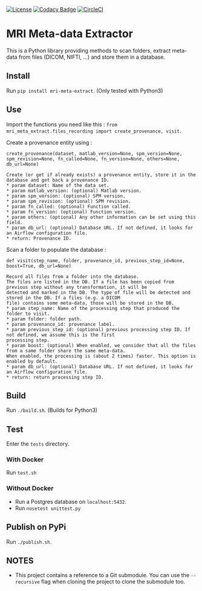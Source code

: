 [![License](https://img.shields.io/badge/license-Apache--2.0-blue.svg)](https://github.com/LREN-CHUV/airflow-imaging-plugins/blob/master/LICENSE) [![Codacy Badge](https://api.codacy.com/project/badge/Grade/4547fb5d1e464e4087640e046893576a)](https://www.codacy.com/app/mirco-nasuti/mri-meta-extract?utm_source=github.com&amp;utm_medium=referral&amp;utm_content=LREN-CHUV/mri-meta-extract&amp;utm_campaign=Badge_Grade) [![CircleCI](https://circleci.com/gh/LREN-CHUV/mri-meta-extract.svg?style=svg)](https://circleci.com/gh/LREN-CHUV/mri-meta-extract)

# MRI Meta-data Extractor

This is a Python library providing methods to scan folders, extract meta-data from files (DICOM, NIFTI, ...) and store 
them in a database.

## Install

Run `pip install mri-meta-extract`. (Only tested with Python3)

## Use

Import the functions you need like this : `from mri_meta_extract.files_recording import create_provenance, visit`.

Create a provenance entity using :
   
    create_provenance(dataset, matlab_version=None, spm_version=None, spm_revision=None, fn_called=None, fn_version=None, others=None, db_url=None)
    
    Create (or get if already exists) a provenance entity, store it in the database and get back a provenance ID.
    * param dataset: Name of the data set.
    * param matlab_version: (optional) Matlab version.
    * param spm_version: (optional) SPM version.
    * param spm_revision: (optional) SPM revision.
    * param fn_called: (optional) Function called.
    * param fn_version: (optional) Function version.
    * param others: (optional) Any other information can be set using this field.
    * param db_url: (optional) Database URL. If not defined, it looks for an Airflow configuration file.
    * return: Provenance ID.
    
Scan a folder to populate the database :

    def visit(step_name, folder, provenance_id, previous_step_id=None, boost=True, db_url=None)
    
    Record all files from a folder into the database.
    The files are listed in the DB. If a file has been copied from previous step without any transformation, it will be
    detected and marked in the DB. The type of file will be detected and stored in the DB. If a files (e.g. a DICOM
    file) contains some meta-data, those will be stored in the DB.
    * param step_name: Name of the processing step that produced the folder to visit.
    * param folder: folder path.
    * param provenance_id: provenance label.
    * param previous_step_id: (optional) previous processing step ID. If not defined, we assume this is the first
    processing step.
    * param boost: (optional) When enabled, we consider that all the files from a same folder share the same meta-data.
    When enabled, the processing is (about 2 times) faster. This option is enabled by default.
    * param db_url: (optional) Database URL. If not defined, it looks for an Airflow configuration file.
    * return: return processing step ID.
    
## Build

Run `./build.sh`. (Builds for Python3)

## Test

Enter the `tests` directory.

### With Docker

Run `test.sh`

### Without Docker

* Run a Postgres database on `localhost:5432`.
* Run `nosetest unittest.py`

## Publish on PyPi

Run `./publish.sh`.

## NOTES

* This project contains a reference to a Git submodule. You can use the `--recursive` flag when cloning the project to clone the submodule too.
